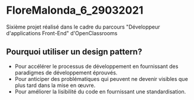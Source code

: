 # FloreMalonda_6_29032021
Sixième projet réalisé dans le cadre du parcours "Développeur d'applications Front-End" d'OpenClassrooms



## Pourquoi utiliser un design pattern?
- Pour accélérer le processus de développement en fournissant des paradigmes de développement éprouvés.
- Pour anticiper des problématiques qui peuvent ne devenir visibles que plus tard dans la mise en œuvre.
- Pour améliorer la lisibilité du code en fournissant une standardisation.


